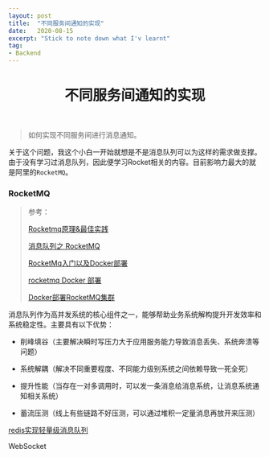 ```yaml
---
layout: post
title:  "不同服务间通知的实现"
date:   2020-08-15
excerpt: "Stick to note down what I'v learnt"
tag:
- Backend
---
```


<center><H1><b>不同服务间通知的实现</b></H1></center><br>

> 如何实现不同服务间进行消息通知。

关于这个问题，我这个小白一开始就想是不是消息队列可以为这样的需求做支撑。由于没有学习过消息队列，因此便学习Rocket相关的内容。目前影响力最大的就是阿里的`RocketMQ`。



### RocketMQ

> 参考：
>
> [Rocketmq原理&最佳实践](https://www.jianshu.com/p/2838890f3284)
>
> [消息队列之 RocketMQ](https://www.jianshu.com/p/e5cfb4ba925e)
>
> [RocketMq入门以及Docker部署](https://blog.csdn.net/zevin_zheng/article/details/106096146)
>
> [rocketmq Docker 部署](https://www.jianshu.com/p/e4af19e4e547)
>
> [Docker部署RocketMQ集群](https://www.cnblogs.com/qdhxhz/p/11096682.html)



消息队列作为高并发系统的核心组件之一，能够帮助业务系统解构提升开发效率和系统稳定性。主要具有以下优势：

+ 削峰填谷（主要解决瞬时写压力大于应用服务能力导致消息丢失、系统奔溃等问题）

+ 系统解耦（解决不同重要程度、不同能力级别系统之间依赖导致一死全死）

+ 提升性能（当存在一对多调用时，可以发一条消息给消息系统，让消息系统通知相关系统）

+ 蓄流压测（线上有些链路不好压测，可以通过堆积一定量消息再放开来压测）

















[redis实现轻量级消息队列](https://blog.csdn.net/hfismyangel/article/details/79517549)

WebSocket